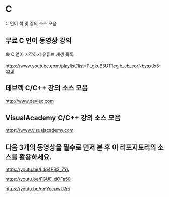 # C

C 언어 책 및 강의 소스 모음

## 무료 C 언어 동영상 강의

🟢 C 언어 시작하기 유튜브 재생 목록:

https://www.youtube.com/playlist?list=PLgkuB5UT1cgib_eb_eorNbysxJx5-pzui

## 데브렉 C/C++ 강의 소스 모음

http://www.devlec.com

## VisualAcademy C/C++ 강의 소스 모음

https://www.visualacademy.com

## 다음 3개의 동영상을 필수로 먼저 본 후 이 리포지토리의 소스를 활용하세요.

https://youtu.be/Ldq4PB2_7Ys

https://youtu.be/FGUE_dOFa50

https://youtu.be/qmYccuwU7rs

